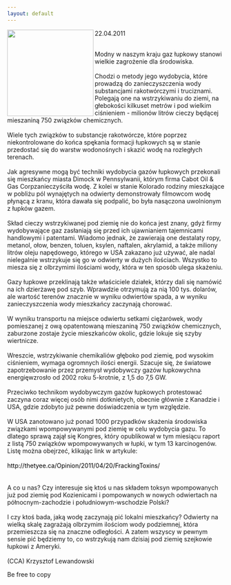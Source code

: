 ```yaml
---
layout: default
---
```

<img src="{{site.baseurl}}\articles\pictures\465.High frequency trading.gif" align="left" HSPACE=”50” VSPACE=”50” width="200"><!--70-->
<p>22.04.2011</p><p><br>Modny w naszym kraju gaz łupkowy stanowi wielkie zagrożenie dla środowiska.<br><br>Chodzi o metody jego wydobycia, które prowadzą do zanieczyszczenia wody substancjami rakotwórczymi i truciznami. Polegają one na wstrzykiwaniu do ziemi, na głebokości kilkuset metrów i pod wielkim ciśnieniem - milionów litrów cieczy będącej mieszaniną 750 związków chemicznych.<br><br>Wiele tych związków to substancje rakotwórcze, które poprzez niekontrolowane do końca spękania formacji łupkowych są w stanie przedostać się do warstw wodonośnych i skazić wodę na rozległych terenach.<br><br>Jak agresywne mogą być techniki wydobycia gazów łupkowych przekonali się mieszkańcy miasta Dimock w Pennsylwanii, którym firma Cabot Oil &amp; Gas Corpzanieczyściła wodę. Z kolei w stanie Kolorado rodziny mieszkające w pobliżu pól wynajętych na odwierty demonstrowały filmowcom wodę płynącą z kranu, która dawała się podpalić, bo była nasączona uwolnionym z łupków gazem.<br><br>Skład cieczy wstrzykiwanej pod ziemię nie do końca jest znany, gdyż firmy wydobywające gaz zasłaniają się przed ich ujawnianiem tajemnicami handlowymi i patentami. Wiadomo jednak, że zawierają one destalaty ropy, metanol, ołow, benzen, toluen, ksylen, naftalen, akrylamid, a także miliony litrów oleju napędowego, którego w USA zakazano już używać, ale nadal nielegalnie wstrzykuje się go w odwierty w dużych ilościach. Wszystko to miesza się z olbrzymimi ilościami wody, która w ten sposób ulega skażeniu.<br><br>Gazy łupkowe przeklinają także właściciele działek, którzy dali się namówić na ich dzierżawę pod szyb. Wprawdzie otrzymują za nią 100 tys. dolarów, ale wartość terenów znacznie w wyniku odwiertów spada, a w wyniku zanieczyszczenia wody mieszkańcy zaczynają chorować.<br><br>W wyniku transportu na miejsce odwiertu setkami ciężarówek, wody pomieszanej z ową opatentowaną mieszaniną 750 związków chemicznych, zaburzone zostaje życie mieszkańców okolic, gdzie lokuje się szyby wiertnicze.<br><br>Wreszcie, wstrzykiwanie chemikaliów głęboko pod ziemię, pod wysokim ciśnieniem, wymaga ogromnych ilości energii. Szacuje się, że światowe zapotrzebowanie przez przemysł wydobywczy gazów łupkowychna energięwzrosło od 2002 roku 5-krotnie, z 1,5 do 7,5 GW.<br><br>Przeciwko technikom wydobywczym gazów łupkowych protestować zaczyna coraz więcej osób nimi dotknietych, obecnie głównie z Kanadzie i USA, gdzie zdobyto już pewne doświadczenia w tym względzie.<br><br>W USA zanotowano już ponad 1000 przypadków skażenia środowiska związkami wpompowywanymi pod ziemię w celu wydobycia gazu. To dlatego sprawą zajął się Kongres, który opublikował w tym miesiącu raport z listą 750 związków wpompowywanych w łupki, w tym 13 karcinogenów. Listę można obejrzeć, klikając link w artykule:<br><br><a href="http://thetyee.ca/Opinion/2011/04/20/FrackingToxins/" title="artykul z linkiem do listy" target="" style="padding-top: 0px; padding-right: 0px; padding-bottom: 0px; padding-left: 0px; -webkit-border-horizontal-spacing: 0px; -webkit-border-vertical-spacing: 0px; border-top-width: 0px; border-right-width: 0px; border-bottom-width: 0px; border-left-width: 0px; margin-top: 0px; margin-right: 0px; margin-bottom: 0px; margin-left: 0px; color: black; text-decoration: none; ">http://thetyee.ca/Opinion/2011/04/20/FrackingToxins/</a><br><br><br>A co u nas? Czy interesuje się ktoś u nas składem toksyn wpompowanych już pod ziemię pod Kozienicami i pompowanych w nowych odwiertach na północnym-zachodzie i południowym-wschodzie Polski?<br><br>I czy ktoś bada, jaką wodę zaczynają pić lokalni mieszkańcy? Odwierty na wielką skalę zagrażają olbrzymim ilościom wody podziemnej, która przemieszcza się na znaczne odległości. A zatem wszyscy w pewnym sensie pić będziemy to, co wstrzykują nam dzisiaj pod ziemię szejkowie łupkowi z Ameryki.<br><br>(CCA) Krzysztof Lewandowski</p><p>Be free to copy</p>